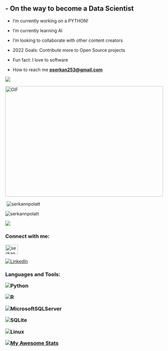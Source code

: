 <h2 align="left">
 <abc>
  <br>
 - On the way to become a Data Scientist </h3>
 
 - I’m currently working on a PYTHON!
 
 - I’m currently learning AI
 
 - I’m looking to collaborate with other content creators
 
 - 2022 Goals: Contribute more to Open Source projects
 
 - Fun fact: I love to software 
 
 - How to reach me **pserkan253@gmail.com** 
 
 ![](https://komarev.com/ghpvc/?username=serkannpolatt&color=ff69b4&label=Profile+views)
 
 </abc>
</h2> 

<img  alt="GIF" src="https://github.com/abhisheknaiidu/abhisheknaiidu/blob/master/code.gif?raw=true" width="500" height="350" />

<p>&nbsp;<img align="center" src="https://github-readme-stats.vercel.app/api?username=serkannpolatt&show_icons=true&locale=en" alt="serkannpolatt" /></p>

<p><img align="center" src="https://github-readme-streak-stats.herokuapp.com/?user=serkannpolatt&" alt="serkannpolatt" /></p>

<img src="https://github-readme-stats.vercel.app/api/top-langs/?username=serkannpolatt&layout=compact" />


<h3 align="left">Connect with me:</h3> <p align="left"> <a href="https://www.instagram.com/serkan4pf/" target="blank"><img align="center" src="https://raw.githubusercontent.com/rahuldkjain/github-profile-readme-generator/master/src/images/icons/Social/instagram.svg" alt="serkan4pf" height="30" width="40" /></a> </a>
<p align="left">
<a href="https://www.linkedin.com/in/serkan-polat-149360227/" target="_blank"><img alt="LinkedIn" src="https://img.shields.io/badge/LinkedIn-@serkanpolat-blue?style=flat&logo=linkedin"></a>
 

</p>
 </p> <h3 align="left">
 
 Languages and Tools:
 
 
 
 
 
 
 ![Python](https://img.shields.io/badge/python-3670A0?style=for-the-badge&logo=python&logoColor=ffdd54)
 

 ![R](https://img.shields.io/badge/r-%23276DC3.svg?style=for-the-badge&logo=r&logoColor=white)
 
 
 ![MicrosoftSQLServer](https://img.shields.io/badge/Microsoft%20SQL%20Sever-CC2927?style=for-the-badge&logo=microsoft%20sql%20server&logoColor=white)
 
 
 ![SQLite](https://img.shields.io/badge/sqlite-%2307405e.svg?style=for-the-badge&logo=sqlite&logoColor=white)
 
 
 ![Linux](https://img.shields.io/badge/Linux-FCC624?style=for-the-badge&logo=linux&logoColor=black)
 
 
 [![My Awesome Stats](https://awesome-github-stats.azurewebsites.net/user-stats/serkannpolatt?cardType=github&theme=tokyonight&Ring=1A19FF)](https://git.io/awesome-stats-card)





 


